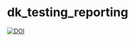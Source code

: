# dk_testing_reporting

[![DOI](https://zenodo.org/badge/968123876.svg)](https://doi.org/10.5281/zenodo.15238531)
